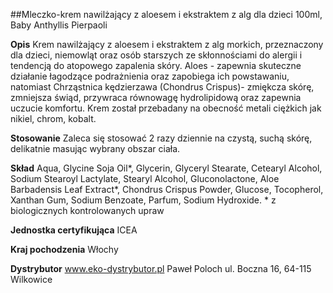 ##Mleczko-krem nawilżający z aloesem i ekstraktem z alg dla dzieci 100ml, Baby Anthyllis Pierpaoli

**Opis** Krem nawilżający z aloesem i ekstraktem z alg morkich, przeznaczony dla dzieci, niemowląt oraz osób starszych ze skłonnościami do alergii i tendencją do atopowego zapalenia skóry. Aloes - zapewnia skuteczne działanie łagodzące podrażnienia oraz zapobiega ich powstawaniu, natomiast Chrząstnica kędzierzawa (Chondrus Crispus)- zmiękcza skórę, zmniejsza świąd, przywraca równowagę hydrolipidową oraz zapewnia uczucie komfortu. Krem został przebadany na obecność metali ciężkich jak nikiel, chrom, kobalt.

**Stosowanie** Zaleca się stosować 2 razy dziennie na czystą, suchą skórę, delikatnie masując wybrany obszar ciała.

**Skład** Aqua, Glycine Soja Oil\*, Glycerin, Glyceryl Stearate, Cetearyl Alcohol, Sodium Stearoyl Lactylate, Stearyl Alcohol, Gluconolactone, Aloe Barbadensis Leaf Extract\*, Chondrus Crispus Powder, Glucose, Tocopherol, Xanthan Gum, Sodium Benzoate, Parfum, Sodium Hydroxide. \* z biologicznych kontrolowanych upraw

**Jednostka certyfikująca** ICEA

**Kraj pochodzenia** Włochy

**Dystrybutor** www.eko-dystrybutor.pl Paweł Poloch
ul. Boczna 16, 64-115 Wilkowice
